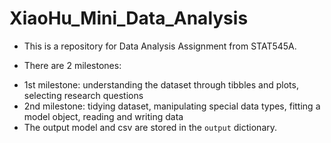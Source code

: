 # XiaoHu_Mini_Data_Analysis

-   This is a repository for Data Analysis Assignment from STAT545A. 

-   There are 2 milestones:
  * 1st milestone: understanding the dataset through tibbles and plots, selecting research questions
  * 2nd milestone: tidying dataset, manipulating special data types, fitting a model object, reading and writing data
  * The output model and csv are stored in the `output` dictionary.
